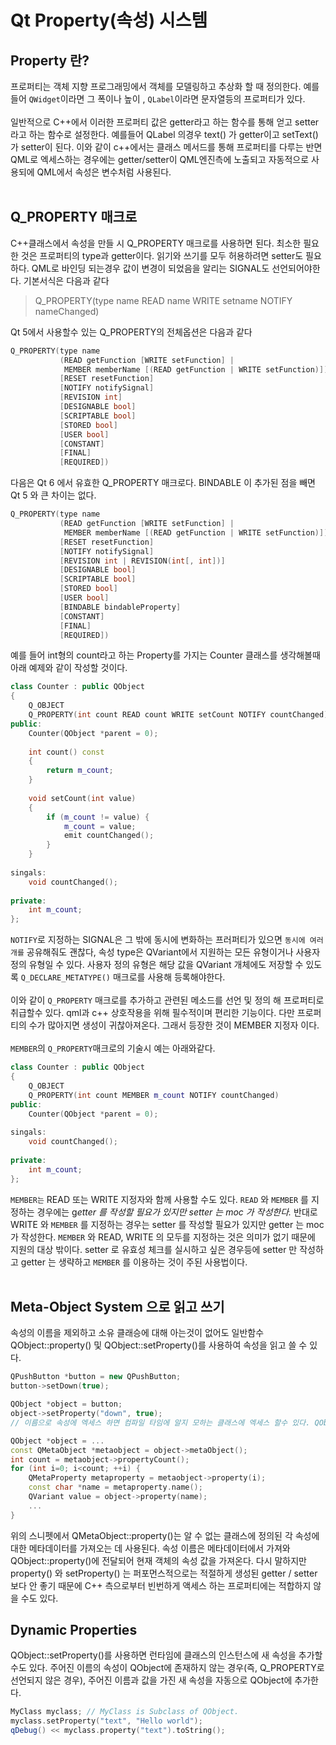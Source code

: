 # Qt Property(속성) 시스템
## Property 란?
프로퍼티는 객체 지향 프로그래밍에서 객체를 모델링하고 추상화 할 때 정의한다. 예를 들어 `QWidget`이라면 그 폭이나 높이 , `QLabel`이라면 문자열등의 프로퍼티가 있다.  
<br>
일반적으로 C++에서 이러한 프로퍼티 값은 getter라고 하는 함수를 통해 얻고 setter라고 하는 함수로 설정한다. 예를들어 QLabel 의경우 text() 가 getter이고 setText()가 setter이 된다. 이와 같이 c++에서는 클래스 메서드를 통해 프로퍼티를 다루는 반면 QML로 엑세스하는 경우에는 getter/setter이 QML엔진측에 노출되고 자동적으로 사용되에 QML에서 속성은 변수처럼 사용된다.  
<br>

## Q_PROPERTY 매크로
C++클래스에서 속성을 만들 시 Q_PROPERTY 매크로를 사용하면 된다. 최소한 필요한 것은 프로퍼티의 type과 getter이다. 읽기와 쓰기를 모두 허용하려면 setter도 필요하다. QML로 바인딩 되는경우 값이 변경이 되었음을 알리는 SIGNAL도 선언되어야한다. 기본서식은 다음과 같다
> Q_PROPERTY(type name READ name WRITE setname NOTIFY nameChanged)

Qt 5에서 사용할수 있는 Q_PROPERTY의 전체옵션은 다음과 같다
```c++
Q_PROPERTY(type name
           (READ getFunction [WRITE setFunction] |
            MEMBER memberName [(READ getFunction | WRITE setFunction)])
           [RESET resetFunction]
           [NOTIFY notifySignal]
           [REVISION int]
           [DESIGNABLE bool]
           [SCRIPTABLE bool]
           [STORED bool]
           [USER bool]
           [CONSTANT]
           [FINAL]
           [REQUIRED])
```
다음은 Qt 6 에서 유효한 Q_PROPERTY 매크로다. BINDABLE 이 추가된 점을 빼면 Qt 5 와 큰 차이는 없다.
```c++
Q_PROPERTY(type name
           (READ getFunction [WRITE setFunction] |
            MEMBER memberName [(READ getFunction | WRITE setFunction)])
           [RESET resetFunction]
           [NOTIFY notifySignal]
           [REVISION int | REVISION(int[, int])]
           [DESIGNABLE bool]
           [SCRIPTABLE bool]
           [STORED bool]
           [USER bool]
           [BINDABLE bindableProperty]
           [CONSTANT]
           [FINAL]
           [REQUIRED])
```
예를 들어 int형의 count라고 하는 Property를 가지는 Counter 클래스를 생각해볼때 아래 예제와 같이 작성할 것이다.
```c++
class Counter : public QObject
{
    Q_OBJECT
    Q_PROPERTY(int count READ count WRITE setCount NOTIFY countChanged)
public:
    Counter(QObject *parent = 0);
 
    int count() const
    {
        return m_count;
    }
 
    void setCount(int value)
    {
        if (m_count != value) {
            m_count = value;
            emit countChanged();
        }
    }
 
singals:
    void countChanged();
 
private:
    int m_count;
};
```
`NOTIFY`로 지정하는 SIGNAL은 그 밖에 동시에 변화하는 프러퍼티가 있으면 `동시에 여러개를` 공유해줘도 괜찮다, 속성 type은 QVariant에서 지원하는 모든 유형이거나 사용자 정의 유형일 수 있다. 사용자 정의 유형은 해당 값을 QVariant 개체에도 저장할 수 있도록 `Q_DECLARE_METATYPE()` 매크로를 사용해 등록해야한다.  
<br>
이와 같이 `Q_PROPERTY` 매크로를 추가하고 관련된 메소드를 선언 및 정의 해 프로퍼티로 취급할수 있다. qml과 c++ 상호작용을 위해 필수적이며 편리한 기능이다. 다만 프로퍼티의 수가 많아지면 생성이 귀찮아져온다. 그래서 등장한 것이 MEMBER 지정자 이다.  
<br>
`MEMBER`의 `Q_PROPERTY`매크로의 기술시 예는 아래와같다.
``` c++
class Counter : public QObject
{
    Q_OBJECT
    Q_PROPERTY(int count MEMBER m_count NOTIFY countChanged)
public:
    Counter(QObject *parent = 0);
 
singals:
    void countChanged();
 
private:
    int m_count;
};
```
`MEMBER는` READ 또는 WRITE 지정자와 함께 사용할 수도 있다. `READ` 와 `MEMBER` 를 지정하는 경우에는 g*etter 를 작성할 필요가 있지만 setter 는 moc 가 작성한다.* 반대로 WRITE 와 `MEMBER` 를 지정하는 경우는 setter 를 작성할 필요가 있지만 getter 는 moc 가 작성한다. `MEMBER` 와 READ, WRITE 의 모두를 지정하는 것은 의미가 없기 때문에 지원의 대상 밖이다. setter 로 유효성 체크를 실시하고 싶은 경우등에 setter 만 작성하고 getter 는 생략하고 `MEMBER` 를 이용하는 것이 주된 사용법이다.  
<br>

## Meta-Object System 으로 읽고 쓰기
속성의 이름을 제외하고 소유 클래승에 대해 아는것이 없어도 일반함수 QObject::property() 및 QObject::setProperty()를 사용하여 속성을 읽고 쓸 수 있다.
```c++
QPushButton *button = new QPushButton;
button->setDown(true);

QObject *object = button;
object->setProperty("down", true);
// 이름으로 속성에 엑세스 하면 컴파일 타임에 알지 모하는 클래스에 엑세스 할수 있다. QObject, QMetaObject, QMetaProperties를 쿼리하여 런타임에 클래스의 속성을 알 수 있다.

QObject *object = ...
const QMetaObject *metaobject = object->metaObject();
int count = metaobject->propertyCount();
for (int i=0; i<count; ++i) {
    QMetaProperty metaproperty = metaobject->property(i);
    const char *name = metaproperty.name();
    QVariant value = object->property(name);
    ...
}
```
위의 스니펫에서 QMetaObject::property()는 알 수 없는 클래스에 정의된 각 속성에 대한 메타데이터를 가져오는 데 사용된다. 속성 이름은 메타데이터에서 가져와 QObject::property()에 전달되어 현재 객체의 속성 값을 가져온다. 다시 말하지만 property() 와 setProperty() 는 퍼포먼스적으로는 적절하게 생성된 getter / setter 보다 안 좋기 때문에 C++ 측으로부터 빈번하게 액세스 하는 프로퍼티에는 적합하지 않을 수도 있다.

## Dynamic Properties
QObject::setProperty()를 사용하면 런타임에 클래스의 인스턴스에 새 속성을 추가할 수도 있다. 주어진 이름의 속성이 QObject에 존재하지 않는 경우(즉, Q_PROPERTY로 선언되지 않은 경우), 주어진 이름과 값을 가진 새 속성을 자동으로 QObject에 추가한다.
```c++
MyClass myclass; // MyClass is Subclass of QObject.
myclass.setProperty("text", "Hello world");
qDebug() << myclass.property("text").toString();
```